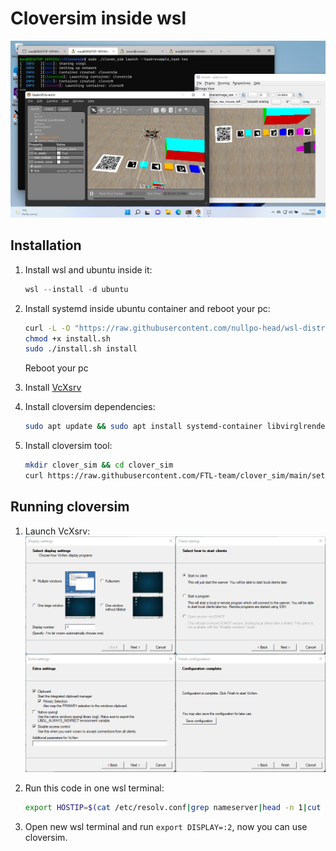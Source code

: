 # Cloversim inside wsl

![wsl](./assets/wsl.png)

## Installation
1. Install wsl and ubuntu inside it:
   ```powershell
   wsl --install -d ubuntu
   ```
2. Install systemd inside ubuntu container and reboot your pc:
   ```bash
   curl -L -O "https://raw.githubusercontent.com/nullpo-head/wsl-distrod/main/install.sh"
   chmod +x install.sh
   sudo ./install.sh install
   ```
   Reboot your pc

3. Install [VcXsrv](https://sourceforge.net/projects/vcxsrv/)

4. Install cloversim dependencies:
   ```bash
   sudo apt update && sudo apt install systemd-container libvirglrenderer1 iptables mesa-utils socat wget unzip libegl1-mesa
   ```

5. Install cloversim tool:
   ```bash
   mkdir clover_sim && cd clover_sim
   curl https://raw.githubusercontent.com/FTL-team/clover_sim/main/setup.sh | bash
   ```

## Running cloversim
1. Launch VcXsrv:
   ![Options](./assets/vcxsrv.png)

2. Run this code in one wsl terminal:
   ```bash
   export HOSTIP=$(cat /etc/resolv.conf|grep nameserver|head -n 1|cut -d ' ' -f2)&&socat UNIX-LISTEN:/tmp/.X11-unix/X2,fork TCP-CONNECT:$HOSTIP:6000
   ```

3. Open new wsl terminal and run `export DISPLAY=:2`, now you can use cloversim.